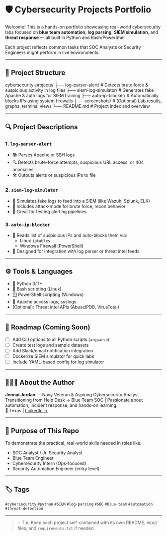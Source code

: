 # 🛡️ Cybersecurity Projects Portfolio

Welcome! This is a hands-on portfolio showcasing real-world cybersecurity labs focused on **blue team automation**, **log parsing**, **SIEM simulation**, and **threat response** — all built in Python and Bash/PowerShell.

Each project reflects common tasks that SOC Analysts or Security Engineers might perform in live environments.

---

## 📁 Project Structure
cybersecurity-projects/
├── log-parser-alert/ # Detects brute force & suspicious activity in log files
├── siem-log-simulator/ # Generates fake Apache & auth logs for SIEM training
├── auto-ip-blocker/ # Automatically blocks IPs using system firewalls
├── screenshots/ # (Optional) Lab results, graphs, terminal views
└── README.md # Project index and overview


---

## 🔍 Project Descriptions

### 1. `log-parser-alert`
- 📚 Parses Apache or SSH logs
- 🔍 Detects brute-force attempts, suspicious URL access, or 404 anomalies
- 🛠️ Outputs alerts or suspicious IPs to file

### 2. `siem-log-simulator`
- 🎲 Simulates fake logs to feed into a SIEM (like Wazuh, Splunk, ELK)
- 🧪 Includes attack-mode for brute force, recon behavior
- 🔧 Great for testing alerting pipelines

### 3. `auto-ip-blocker`
- 🚫 Reads list of suspicious IPs and auto-blocks them via:
  - Linux `iptables`
  - Windows Firewall (PowerShell)
- 🧠 Designed for integration with log parser or threat intel feeds

---

## ⚙️ Tools & Languages
- 🐍 Python 3.11+
- 🐚 Bash scripting (Linux)
- 🪟 PowerShell scripting (Windows)
- 📄 Apache access logs, syslogs
- (Optional): Threat intel APIs (AbuseIPDB, VirusTotal)

---

## 🚀 Roadmap (Coming Soon)
- [ ] Add CLI options to all Python scripts (`argparse`)
- [ ] Create test logs and sample datasets
- [ ] Add Slack/email notification integration
- [ ] Dockerize SIEM simulator for quick labs
- [ ] Include YAML-based config for log simulator

---

## 👩🏽‍💻 About the Author

**Jennai Jordan** — Navy Veteran & Aspiring Cybersecurity Analyst  
Transitioning from Help Desk → Blue Team SOC | Passionate about automation, incident response, and hands-on learning.  
📍 Texas | [LinkedIn →](https://www.linkedin.com/in/jenjordan96)

---

## 🧠 Purpose of This Repo

To demonstrate the practical, real-world skills needed in roles like:

- SOC Analyst / Jr. Security Analyst
- Blue Team Engineer
- Cybersecurity Intern (Ops-focused)
- Security Automation Engineer (entry level)

---

## 🏷️ Tags

`#cybersecurity` `#python` `#SIEM` `#log-parsing` `#SOC` `#blue-team` `#automation` `#threat-detection`

---

> 💡 Tip: Keep each project self-contained with its own README, input files, and `requirements.txt` if needed.





